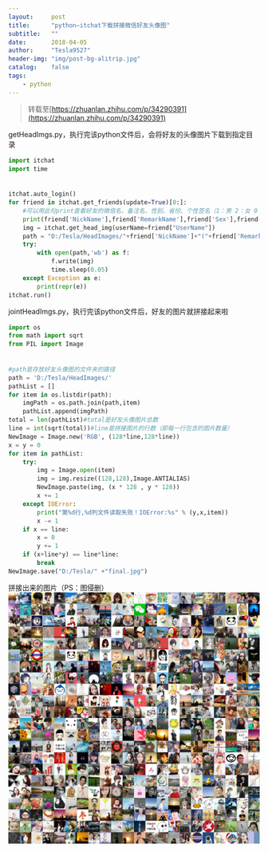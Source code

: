 ```yaml
---
layout:     post
title:      "python—itchat下载拼接微信好友头像图"
subtitle:   ""
date:       2018-04-05
author:     "Tesla9527"
header-img: "img/post-bg-alitrip.jpg"
catalog:    false
tags:
    - python
---
```

>转载至[https://zhuanlan.zhihu.com/p/34290391](https://zhuanlan.zhihu.com/p/34290391)

getHeadImgs.py，执行完该python文件后，会将好友的头像图片下载到指定目录
```python
import itchat
import time


itchat.auto_login()
for friend in itchat.get_friends(update=True)[0:]:
    #可以用此句print查看好友的微信名、备注名、性别、省份、个性签名（1：男 2：女 0：性别不详）
    print(friend['NickName'],friend['RemarkName'],friend['Sex'],friend['Province'],friend['Signature'])
    img = itchat.get_head_img(userName=friend["UserName"])
    path = "D:/Tesla/HeadImages/"+friend['NickName']+"("+friend['RemarkName']+").jpg"
    try:
        with open(path,'wb') as f:
            f.write(img)
            time.sleep(0.05)
    except Exception as e:
        print(repr(e))
itchat.run()
```

jointHeadImgs.py，执行完该python文件后，好友的图片就拼接起来啦
```python
import os
from math import sqrt
from PIL import Image


#path是存放好友头像图的文件夹的路径
path = 'D:/Tesla/HeadImages/'
pathList = []
for item in os.listdir(path):
    imgPath = os.path.join(path,item)
    pathList.append(imgPath)
total = len(pathList)#total是好友头像图片总数
line = int(sqrt(total))#line是拼接图片的行数（即每一行包含的图片数量）
NewImage = Image.new('RGB', (128*line,128*line))
x = y = 0
for item in pathList:
    try:
        img = Image.open(item)
        img = img.resize((128,128),Image.ANTIALIAS)
        NewImage.paste(img, (x * 128 , y * 128))
        x += 1
    except IOError:
        print("第%d行,%d列文件读取失败！IOError:%s" % (y,x,item))
        x -= 1
    if x == line:
        x = 0
        y += 1
    if (x+line*y) == line*line:
        break
NewImage.save("D:/Tesla/" +"final.jpg")
```
拼接出来的图片（PS：图侵删）
![img](/img/in-post/final.jpg)